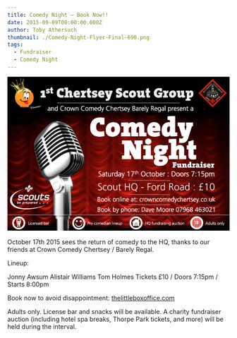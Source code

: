 ```yaml
---
title: Comedy Night – Book Now!!
date: 2015-09-09T00:00:00.000Z
author: Toby Athersuch
thumbnail: ./Comedy-Night-Flyer-Final-690.png
tags:
  - Fundraiser
  - Comedy Night
---
```


![comedy night flyer](./Comedy-Night-Flyer-Final-690.png)

October 17th 2015 sees the return of comedy to the HQ, thanks to our friends at Crown Comedy Chertsey / Barely Regal.

Lineup:

Jonny Awsum
Alistair Williams
Tom Holmes
Tickets £10 / Doors 7:15pm / Starts 8:00pm

Book now to avoid disappointment:
[thelittleboxoffice.com](thelittleboxoffice.com)

Adults only. License bar and snacks will be available.
A charity fundraiser auction (including hotel spa breaks, Thorpe Park tickets, and more) will be held during the interval.
